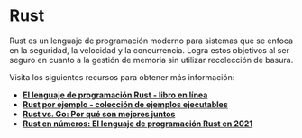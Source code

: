 # Rust

Rust es un lenguaje de programación moderno para sistemas que se enfoca en la seguridad, la velocidad y la concurrencia. Logra estos objetivos al ser seguro en cuanto a la gestión de memoria sin utilizar recolección de basura.

Visita los siguientes recursos para obtener más información:

- **[El lenguaje de programación Rust - libro en línea](https://doc.rust-lang.org/book/)**
- **[Rust por ejemplo - colección de ejemplos ejecutables](https://doc.rust-lang.org/stable/rust-by-example/index.html)**
- **[Rust vs. Go: Por qué son mejores juntos](https://thenewstack.io/rust-vs-go-why-theyre-better-together/)**
- **[Rust en números: El lenguaje de programación Rust en 2021](https://thenewstack.io/rust-by-the-numbers-the-rust-programming-language-in-2021/)**
